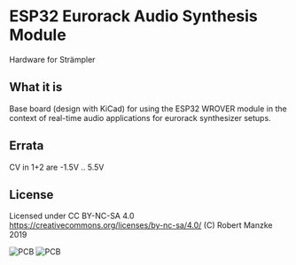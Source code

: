 # ESP32 Eurorack Audio Synthesis Module
Hardware for Strämpler

## What it is
Base board (design with KiCad) for using the ESP32 WROVER module in the context of real-time audio applications for eurorack synthesizer setups.

## Errata
CV in 1+2 are -1.5V .. 5.5V

## License
Licensed under CC BY-NC-SA 4.0
https://creativecommons.org/licenses/by-nc-sa/4.0/
(C) Robert Manzke 2019

![PCB](Images/straempler-pcb-front.jpg)
![PCB](Images/straempler-front.jpg)




